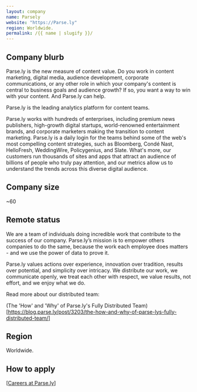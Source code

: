 ```yaml
---
layout: company
name: Parsely
website: "https://Parse.ly"
region: Worldwide.
permalink: /{{ name | slugify }}/
---
```


## Company blurb

Parse.ly is the new measure of content value. Do you work in content marketing, digital media, audience development, corporate communications, or any other role in which your company's content is central to business goals and audience growth? If so, you want a way to win with your content. And Parse.ly can help.

Parse.ly is the leading analytics platform for content teams.

Parse.ly works with hundreds of enterprises, including premium news publishers, high-growth digital startups, world-renowned entertainment brands, and corporate marketers making the transition to content marketing. Parse.ly is a daily login for the teams behind some of the web's most compelling content strategies, such as Bloomberg, Condé Nast, HelloFresh, WeddingWire, Policygenius, and Slate. What's more, our customers run thousands of sites and apps that attract an audience of billions of people who truly pay attention, and our metrics allow us to understand the trends across this diverse digital audience.

## Company size

~60

## Remote status

We are a team of individuals doing incredible work that contribute to the success of our company. Parse.ly’s mission is to empower others companies to do the same, because the work each employee does matters - and we use the power of data to prove it.

Parse.ly values actions over experience, innovation over tradition, results over potential, and simplicity over intricacy. We distribute our work, we communicate openly, we treat each other with respect, we value results, not effort, and we enjoy what we do.

Read more about our distributed team:

(The 'How' and 'Why' of Parse.ly's Fully Distributed Team)[https://blog.parse.ly/post/3203/the-how-and-why-of-parse-lys-fully-distributed-team/]

## Region

Worldwide.


## How to apply

[[Careers at Parse.ly](https://www.parse.ly/careers)]